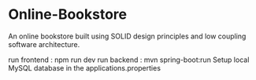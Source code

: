 # Online-Bookstore

An online bookstore built using SOLID design principles and low coupling software architecture.

run frontend : npm run dev
run backend : mvn spring-boot:run
Setup local MySQL database in the applications.properties
